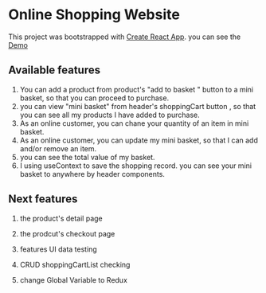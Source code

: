 # Online Shopping Website

This project was bootstrapped with [Create React App](https://github.com/facebook/create-react-app).
you can see the [Demo](https://brain00021.github.io/osc-test/)

## Available features

1. You can  add a product from product's  "add to basket " button to a mini basket, so that you can proceed to purchase.
2. you can view "mini basket" from header's shoppingCart button , so that you can see all my products I have added to purchase.
3. As an online customer, you can chane your quantity of an item in  mini basket.
4. As an online customer, you can  update my mini basket, so that I can add and/or remove an item.
5. you can see the total value of my basket.
6. I using useContext to save the shopping record. you can see your mini basket to anywhere by header components.

## Next features

1. the product's detail page 

2. the prodcut's checkout page
3. features UI data testing 
  1. CRUD shoppingCartList checking
4. change Global Variable to Redux 
